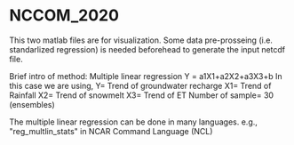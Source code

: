 # NCCOM_2020

This two matlab files are for visualization. Some data pre-prosseing (i.e. standarlized regression) is needed beforehead to generate the input netcdf file.

Brief intro of method: 
Multiple linear regression
Y = a1X1+a2X2+a3X3+b 
In this case we are using,
Y=  Trend of groundwater recharge
X1= Trend of Rainfall
X2= Trend of snowmelt
X3= Trend of ET
Number of sample= 30 (ensembles) 

The multiple linear regression can be done in many languages.
e.g., "reg_multlin_stats" in NCAR Command Language (NCL)
